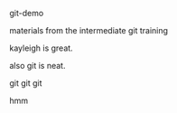 git-demo

materials from the intermediate git training

kayleigh is great.

also git is neat.

git git git

hmm